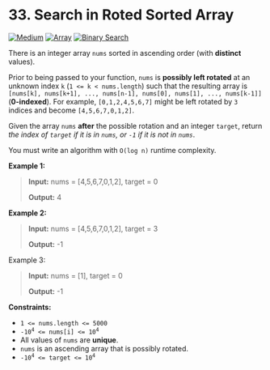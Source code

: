 # 33. Search in Roted Sorted Array

[![Medium](https://img.shields.io/badge/Medium-916f31)](#)
[![Array](https://img.shields.io/badge/Array-302f33)](#)
[![Binary Search](https://img.shields.io/badge/Binary_Search-302f33)](#)

There is an integer array `nums` sorted in ascending order (with
**distinct** values).

Prior to being passed to your function, `nums` is **possibly left
rotated** at an unknown index `k` (`1 <= k < nums.length`) such that
the resulting array is `[nums[k], nums[k+1], ..., nums[n-1], nums[0],
nums[1], ..., nums[k-1]]` (**0-indexed**). For example,
`[0,1,2,4,5,6,7]` might be left rotated by `3` indices and become
`[4,5,6,7,0,1,2]`.

Given the array `nums` **after** the possible rotation and an integer
`target`, return _the index of `target` if it is in `nums`, or `-1`
if it is not in `nums`_.

You must write an algorithm with `O(log n)` runtime complexity.

**Example 1:**

> **Input:** nums = [4,5,6,7,0,1,2], target = 0
>
> **Output:** 4

**Example 2:**

> **Input:** nums = [4,5,6,7,0,1,2], target = 3
>
> **Output:** -1

Example 3:

> **Input:** nums = [1], target = 0
>
> **Output:** -1

**Constraints:**

- `1 <= nums.length <= 5000`
- <code>-10<sup>4</sup> <= nums[i] <= 10<sup>4</sup></code>
- All values of `nums` are **unique**.
- `nums` is an ascending array that is possibly rotated.
- <code>-10<sup>4</sup> <= target <= 10<sup>4</sup></code>
